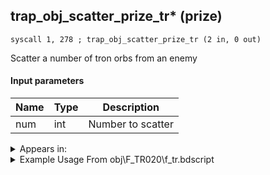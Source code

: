 ## trap_obj_scatter_prize_tr* (prize)

`syscall 1, 278 ; trap_obj_scatter_prize_tr (2 in, 0 out)`

Scatter a number of tron orbs from an enemy

#### Input parameters
| Name | Type | Description
|------|------|------------
| num   | int   | Number to scatter




<details>
	<summary>Appears in:</summary>
| filename | Entity (obj)
|----------|-------------
| obj\F_TR020\f_tr.bdscript       | ((F) Energy core’s cube (TR))          
| obj\M_EX610\m_ex.bdscript       | ((M) Strafer)          
| obj\M_EX610_RAW\m_ex.bdscript       | ((M) Strafer (RAW))          

</details>

<details>
	<summary>Example Usage From obj\F_TR020\f_tr.bdscript</summary>
```
L636:
 gosub 4, L675
 pushFromFSpVal 120
 jz L656
 pushImm 0
 popToSpVal 120
 pushFromFSp 0
 pushImm 4
 syscall 1, 278 ; trap_obj_scatter_prize_tr (2 in, 0 out)
 jmp L656
```
</details>


